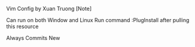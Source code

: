 Vim Config by Xuan Truong
[Note]

Can run on both Window and Linux
Run command :PlugInstall after pulling this resource

Always Commits New
